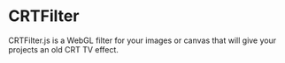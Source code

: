 # CRTFilter
CRTFilter.js is a WebGL filter for your images or canvas that will give your projects an old CRT TV effect.
